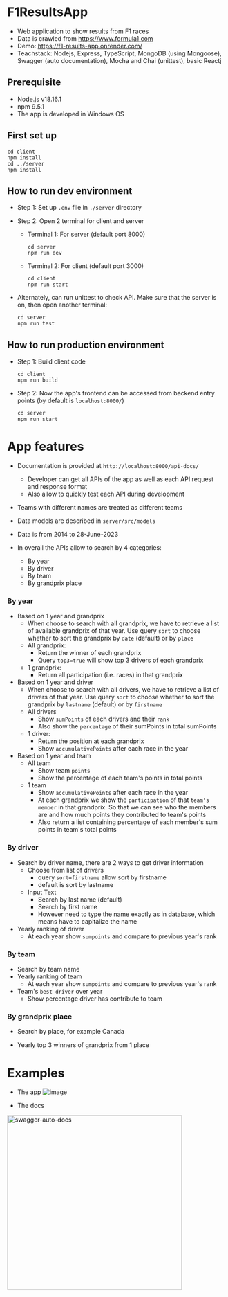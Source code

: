 # F1ResultsApp
- Web application to show results from F1 races
- Data is crawled from https://www.formula1.com
- Demo: https://f1-results-app.onrender.com/
- Teachstack: Nodejs, Express, TypeScript, MongoDB (using Mongoose), Swagger (auto documentation), Mocha and Chai (unittest), basic Reactj

## Prerequisite
- Node.js v18.16.1 
- npm 9.5.1
- The app is developed in Windows OS

## First set up
```
cd client 
npm install 
cd ../server 
npm install
```

## How to run dev environment 
- Step 1: Set up `.env` file in `./server` directory

- Step 2: Open 2 terminal for client and server 
    - Terminal 1: For server (default port 8000)
        ```
        cd server
        npm run dev 
        ```
    - Terminal 2: For client (default port 3000) 
        ```
        cd client
        npm run start
        ```

- Alternately, can run unittest to check API. Make sure that the server is on, then open another terminal:  
    ```
    cd server
    npm run test
    ```

## How to run production environment 
- Step 1: Build client code
    ```
    cd client 
    npm run build
    ```
- Step 2: Now the app's frontend can be accessed from backend entry points (by default is `localhost:8000/`)
    ```
    cd server 
    npm run start 
    ```

# App features

- Documentation is provided at `http://localhost:8000/api-docs/`
    - Developer can get all APIs of the app as well as each API request and response format 
    - Also allow to quickly test each API during development      
- Teams with different names are treated as different teams 
- Data models are described in `server/src/models`
- Data is from 2014 to 28-June-2023

- In overall the APIs allow to search by 4 categories:
    - By year
    - By driver 
    - By team 
    - By grandprix place 

### By year
- Based on 1 year and grandprix 
    - When choose to search with all grandprix, we have to retrieve a list of available grandprix of that year. Use query `sort` to choose whether to sort the grandprix by `date` (default) or by `place` 
    - All grandprix: 
        - Return the winner of each grandprix 
        - Query `top3=true` will show top 3 drivers of each grandprix
    - 1 grandprix: 
        - Return all participation (i.e. races) in that grandprix 
- Based on 1 year and driver 
    - When choose to search with all drivers, we have to retrieve a list of drivers of that year. Use query `sort` to choose whether to sort the grandprix by `lastname` (default) or by `firstname`
    - All drivers
        - Show `sumPoints` of each drivers and their `rank`
        - Also show the `percentage` of their sumPoints in total sumPoints 
    - 1 driver: 
        - Return the position at each grandprix 
        - Show `accumulativePoints` after each race in the year  
- Based on 1 year and team 
    - All team 
        - Show team `points`
        - Show the percentage of each team's points in total points 
    - 1 team 
      - Show `accumulativePoints` after each race in the year  
      - At each grandprix we show the `participation` of that `team's member` in that grandprix. So that we can see who the members are and how much points they contributed to team's points
      - Also return a list containing percentage of each member's sum points in team's total points

### By driver 
- Search by driver name, there are 2 ways to get driver information
    - Choose from list of drivers
        - query `sort=firstname` allow sort by firstname
        - default is sort by lastname
    - Input Text 
        + Search by last name (default) 
        + Search by first name 
        + However need to type the name exactly as in database, which means have to capitalize the name
- Yearly ranking of driver 
    - At each year show `sumpoints` and compare to previous year's rank 
   
### By team 
- Search by team name 
- Yearly ranking of team
    - At each year show `sumpoints` and compare to previous year's rank 
- Team's `best driver` over year 
    - Show percentage driver has contribute to team

### By grandprix place 
+ Search by place, for example Canada  
- Yearly top 3 winners of grandprix from 1 place

# Examples 
- The app
![image](https://github.com/tten5/F1ResultsApp/assets/71060912/09928eec-c2d1-4571-8107-da277ee29848)

- The docs
<img width="404" alt="swagger-auto-docs" src="https://github.com/tten5/F1ResultsApp/assets/71060912/7c1b3ddd-6d16-4fd0-86fe-146a14a311c2">



